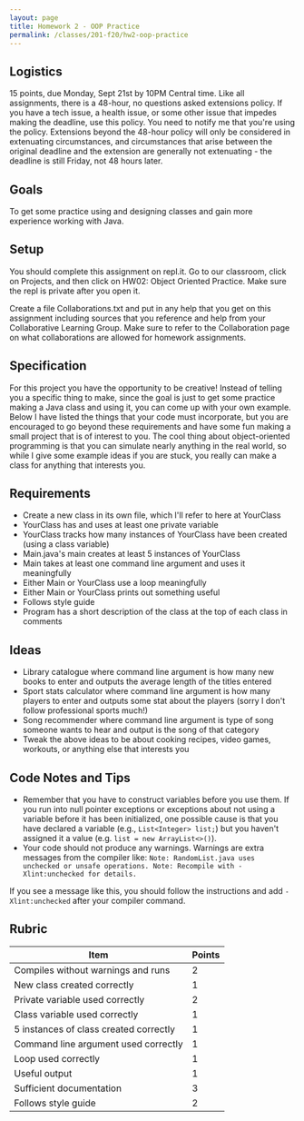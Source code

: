 ```yaml
---
layout: page
title: Homework 2 - OOP Practice
permalink: /classes/201-f20/hw2-oop-practice
---
```


## Logistics
15 points, due Monday, Sept 21st by 10PM Central time. Like all assignments, there is a 48-hour, no questions asked extensions policy. If you have a tech issue, a health issue, or some other issue that impedes making the deadline, use this policy. You need to notify me that you're using the policy. Extensions beyond the 48-hour policy will only be considered in extenuating circumstances, and circumstances that arise between the original deadline and the extension are generally not extenuating - the deadline is still Friday, not 48 hours later.

## Goals
To get some practice using and designing classes and gain more experience working with Java.

## Setup
You should complete this assignment on repl.it. Go to our classroom, click on Projects, and then click on HW02: Object Oriented Practice. Make sure the repl is private after you open it.

Create a file Collaborations.txt and put in any help that you get on this assignment including sources that you reference and help from your Collaborative Learning Group. Make sure to refer to the Collaboration page on what collaborations are allowed for homework assignments.

## Specification
For this project you have the opportunity to be creative! Instead of telling you a specific thing to make, since the goal is just to get some practice making a Java class and using it, you can come up with your own example. Below I have listed the things that your code must incorporate, but you are encouraged to go beyond these requirements and have some fun making a small project that is of interest to you. The cool thing about object-oriented programming is that you can simulate nearly anything in the real world, so while I give some example ideas if you are stuck, you really can make a class for anything that interests you.

## Requirements
* Create a new class in its own file, which I'll refer to here at YourClass
* YourClass has and uses at least one private variable
* YourClass tracks how many instances of YourClass have been created (using a class variable)
* Main.java's main creates at least 5 instances of YourClass
* Main takes at least one command line argument and uses it meaningfully
* Either Main or YourClass use a loop meaningfully 
* Either Main or YourClass prints out something useful 
* Follows style guide
* Program has a short description of the class at the top of each class in comments

## Ideas
* Library catalogue where command line argument is how many new books to enter and outputs the average length of the titles entered
* Sport stats calculator where command line argument is how many players to enter and outputs some stat about the players (sorry I don't follow professional sports much!)
* Song recommender where command line argument is type of song someone wants to hear and output is the song of that category 
* Tweak the above ideas to be about cooking recipes, video games, workouts, or anything else that interests you

## Code Notes and Tips
* Remember that you have to construct variables before you use them. If you run into null pointer exceptions or exceptions about not using a variable before it has been initialized, one possible cause is that you have declared a variable (e.g., `List<Integer> list;`) but you haven't assigned it a value (e.g. `list = new ArrayList<>()`).
* Your code should not produce any warnings. Warnings are extra messages from the compiler like:
      ```
      Note: RandomList.java uses unchecked or unsafe operations.
      Note: Recompile with -Xlint:unchecked for details.
      ```
      
If you see a message like this, you should follow the instructions and add `-Xlint:unchecked` after your compiler command.

## Rubric

| Item | Points |
| ------ | -------- |
| Compiles without warnings and runs | 2 |
| New class created correctly | 1 |
| Private variable used correctly | 2 |
| Class variable used correctly | 1 |
| 5 instances of class created correctly | 1 |
| Command line argument used correctly | 1 |
| Loop used correctly | 1 |
| Useful output | 1 |
| Sufficient documentation | 3 |
| Follows style guide | 2 |
